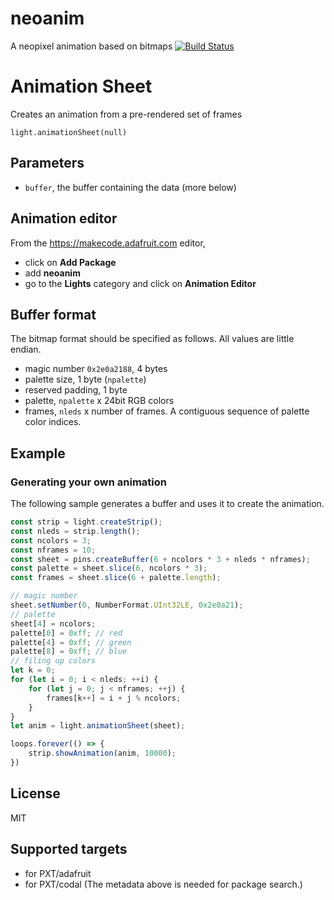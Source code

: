 # neoanim

A neopixel animation based on bitmaps [![Build Status](https://travis-ci.org/Microsoft/pxt-neoanim.svg?branch=master)](https://travis-ci.org/Microsoft/pxt-neoanim)

# Animation Sheet

Creates an animation from a pre-rendered set of frames

```sig
light.animationSheet(null)
```

## Parameters

* ``buffer``, the buffer containing the data (more below)

## Animation editor

From the https://makecode.adafruit.com editor, 
* click on **Add Package**
* add **neoanim**
* go to the **Lights** category and click on **Animation Editor**

## Buffer format

The bitmap format should be specified as follows. All values are little endian.

* magic number ``0x2e0a2188``, 4 bytes
* palette size, 1 byte (``npalette``)
* reserved padding, 1 byte
* palette, ``npalette`` x 24bit RGB colors
* frames, ``nleds`` x number of frames. A contiguous sequence of palette color indices.

## Example

### Generating your own animation

The following sample generates a buffer and uses it to create the animation.

```typescript
const strip = light.createStrip();
const nleds = strip.length();
const ncolors = 3;
const nframes = 10;
const sheet = pins.createBuffer(6 + ncolors * 3 + nleds * nframes);
const palette = sheet.slice(6, ncolors * 3);
const frames = sheet.slice(6 + palette.length);

// magic number
sheet.setNumber(0, NumberFormat.UInt32LE, 0x2e0a21);
// palette
sheet[4] = ncolors;
palette[0] = 0xff; // red
palette[4] = 0xff; // green
palette[8] = 0xff; // blue
// filing up colors
let k = 0;
for (let i = 0; i < nleds; ++i) {
    for (let j = 0; j < nframes; ++j) {
        frames[k++] = i + j % ncolors;
    }
}
let anim = light.animationSheet(sheet);

loops.forever(() => {
    strip.showAnimation(anim, 10000);
})
```

## License

MIT

## Supported targets

* for PXT/adafruit
* for PXT/codal
(The metadata above is needed for package search.)
